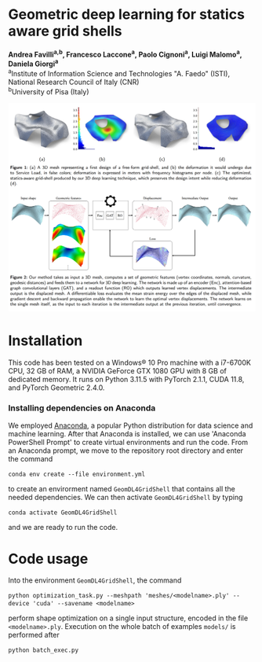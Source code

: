 # Geometric deep learning for statics aware grid shells

**Andrea Favilli<sup>a,b</sup>, Francesco Laccone<sup>a</sup>, Paolo Cignoni<sup>a</sup>, Luigi Malomo<sup>a</sup>, Daniela Giorgi<sup>a</sup>**  
<sup>a</sup>Institute of Information Science and Technologies "A. Faedo" (ISTI), National Research Council of Italy (CNR)  
<sup>b</sup>University of Pisa (Italy)

![image](./images/teaser.png)

# Installation
This code has been tested on a Windows® 10 Pro machine with a i7-6700K CPU, 32 GB of RAM, a NVIDIA GeForce GTX 1080 GPU with 8 GB of dedicated memory. It runs on Python 3.11.5 with PyTorch 2.1.1, CUDA 11.8, and PyTorch Geometric 2.4.0.

### Installing dependencies on Anaconda
We employed [Anaconda](https://www.anaconda.com/products/distribution), a popular Python distribution for data science and machine learning.
After that Anaconda is installed, we can use 'Anaconda PowerShell Prompt' to create virtual environments and run the code. From an Anaconda prompt, we move to the repository root directory and enter the command
~~~
conda env create --file environment.yml
~~~
to create an envirorment named ```GeomDL4GridShell``` that contains all the needed dependencies. We can then activate ```GeomDL4GridShell``` by typing
~~~
conda activate GeomDL4GridShell
~~~
and we are ready to run the code.

# Code usage
Into the environment ```GeomDL4GridShell```, the command
~~~
python optimization_task.py --meshpath 'meshes/<modelname>.ply' --device 'cuda' --savename <modelname>
~~~
perform shape optimization on a single input structure, encoded in the file ```<modelname>.ply```. Execution on the whole batch of examples ```models/``` is performed after
~~~
python batch_exec.py
~~~